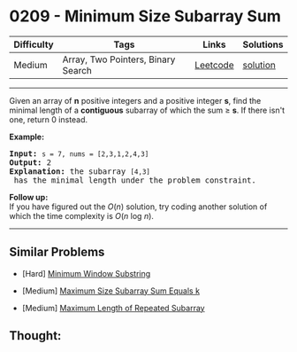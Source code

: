 # 0209 - Minimum Size Subarray Sum

Difficulty  | Tags | Links | Solutions
----------- | ---- | ----- | -----
Medium | Array, Two Pointers, Binary Search | [Leetcode](https://leetcode.com/problems/minimum-size-subarray-sum) | [solution](https://leetcode.com/problems/minimum-size-subarray-sum/solution/)


-----------

<p>Given an array of <strong>n</strong> positive integers and a positive integer <strong>s</strong>, find the minimal length of a <b>contiguous</b> subarray of which the sum &ge; <strong>s</strong>. If there isn&#39;t one, return 0 instead.</p>

<p><strong>Example:&nbsp;</strong></p>

<pre>
<strong>Input:</strong> <code>s = 7, nums = [2,3,1,2,4,3]</code>
<strong>Output:</strong> 2
<strong>Explanation: </strong>the subarray <code>[4,3]</code> has the minimal length under the problem constraint.</pre>

<div class="spoilers"><b>Follow up:</b></div>

<div class="spoilers">If you have figured out the <i>O</i>(<i>n</i>) solution, try coding another solution of which the time complexity is <i>O</i>(<i>n</i> log <i>n</i>).&nbsp;</div>


-----------


## Similar Problems

- [Hard] [Minimum Window Substring](minimum-window-substring)

- [Medium] [Maximum Size Subarray Sum Equals k](maximum-size-subarray-sum-equals-k)

- [Medium] [Maximum Length of Repeated Subarray](maximum-length-of-repeated-subarray)




## Thought:
